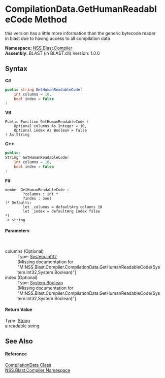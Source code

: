 # CompilationData.GetHumanReadableCode Method 
 

this version has a little more information than the generic bytecode reader in blast due to having access to all compilation data

**Namespace:**&nbsp;<a href="26a25caa-f50b-92ad-f15c-dbb9db1493ae">NSS.Blast.Compiler</a><br />**Assembly:**&nbsp;BLAST (in BLAST.dll) Version: 1.0.0

## Syntax

**C#**<br />
``` C#
public string GetHumanReadableCode(
	int columns = 10,
	bool index = false
)
```

**VB**<br />
``` VB
Public Function GetHumanReadableCode ( 
	Optional columns As Integer = 10,
	Optional index As Boolean = false
) As String
```

**C++**<br />
``` C++
public:
String^ GetHumanReadableCode(
	int columns = 10, 
	bool index = false
)
```

**F#**<br />
``` F#
member GetHumanReadableCode : 
        ?columns : int * 
        ?index : bool 
(* Defaults:
        let _columns = defaultArg columns 10
        let _index = defaultArg index false
*)
-> string 

```


#### Parameters
&nbsp;<dl><dt>columns (Optional)</dt><dd>Type: <a href="https://docs.microsoft.com/dotnet/api/system.int32" target="_blank" rel="noopener noreferrer">System.Int32</a><br />\[Missing <param name="columns"/> documentation for "M:NSS.Blast.Compiler.CompilationData.GetHumanReadableCode(System.Int32,System.Boolean)"\]</dd><dt>index (Optional)</dt><dd>Type: <a href="https://docs.microsoft.com/dotnet/api/system.boolean" target="_blank" rel="noopener noreferrer">System.Boolean</a><br />\[Missing <param name="index"/> documentation for "M:NSS.Blast.Compiler.CompilationData.GetHumanReadableCode(System.Int32,System.Boolean)"\]</dd></dl>

#### Return Value
Type: <a href="https://docs.microsoft.com/dotnet/api/system.string" target="_blank" rel="noopener noreferrer">String</a><br />a readable string

## See Also


#### Reference
<a href="52667f7e-8dc6-6543-e265-fdc90d6834fa">CompilationData Class</a><br /><a href="26a25caa-f50b-92ad-f15c-dbb9db1493ae">NSS.Blast.Compiler Namespace</a><br />